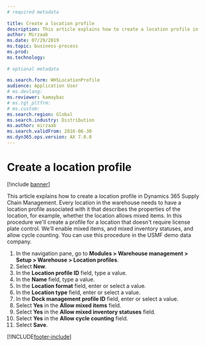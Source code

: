 ```yaml
--- 
# required metadata 
 
title: Create a location profile
description: This article explains how to create a location profile in Dynamics 365 Supply Chain Management. 
author: Mirzaab
ms.date: 07/29/2019
ms.topic: business-process 
ms.prod:  
ms.technology:  
 
# optional metadata 
 
ms.search.form: WHSLocationProfile   
audience: Application User 
# ms.devlang:  
ms.reviewer: kamaybac
# ms.tgt_pltfrm:  
# ms.custom:  
ms.search.region: Global
ms.search.industry: Distribution
ms.author: mirzaab
ms.search.validFrom: 2016-06-30 
ms.dyn365.ops.version: AX 7.0.0 
---
```

# Create a location profile

[!include [banner](../../includes/banner.md)]

This article explains how to create a location profile in Dynamics 365 Supply Chain Management. Every location in the warehouse needs to have a location profile associated with it that describes the properties of the location, for example, whether the location allows mixed items. In this procedure we'll create a profile for a location that doesn't require license plate control. We'll enable mixed items, and mixed inventory statuses, and allow cycle counting. You can use this procedure in the USMF demo data company.


1. In the navigation pane, go to **Modules > Warehouse management > Setup > Warehouse > Location profiles**.
2. Select **New**.
3. In the **Location profile ID** field, type a value.
4. In the **Name** field, type a value.
5. In the **Location format** field, enter or select a value.
6. In the **Location type** field, enter or select a value.
7. In the **Dock management profile ID** field, enter or select a value.
8. Select **Yes** in the **Allow mixed items** field.
9. Select **Yes** in the **Allow mixed inventory statuses** field.
10. Select **Yes** in the **Allow cycle counting** field.
11. Select **Save**.



[!INCLUDE[footer-include](../../../includes/footer-banner.md)]